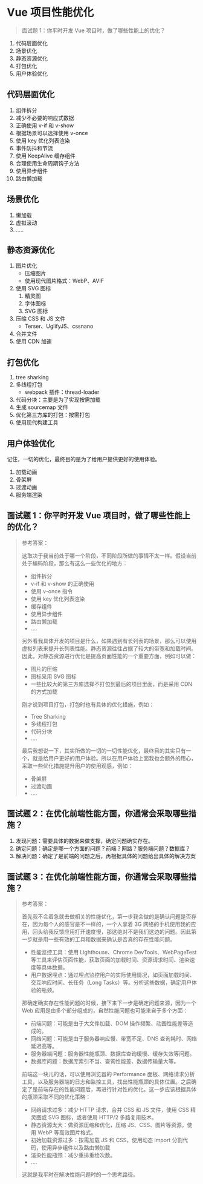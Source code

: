 # Vue 项目性能优化

> 面试题 1：你平时开发 Vue 项目时，做了哪些性能上的优化？

1. 代码层面优化
2. 场景优化
3. 静态资源优化
4. 打包优化
5. 用户体验优化

## **代码层面优化**

1. 组件拆分
2. 减少不必要的响应式数据
3. 正确使用 v-if 和 v-show
4. 根据场景可以选择使用 v-once
5. 使用 key 优化列表渲染
6. 事件防抖和节流
7. 使用 KeepAlive 缓存组件
8. 合理使用生命周期钩子方法
9. 使用异步组件
10. 路由懒加载

## **场景优化**

1. 懒加载
2. 虚拟滚动
3. .....

## **静态资源优化**

1. 图片优化
   - 压缩图片
   - 使用现代图片格式：WebP、AVIF
2. 使用 SVG 图标
   1. 精灵图
   2. 字体图标
   3. SVG 图标
3. 压缩 CSS 和 JS 文件
   - Terser、UglifyJS、cssnano
4. 合并文件
5. 使用 CDN 加速

## **打包优化**

1. tree sharking
2. 多线程打包
   - webpack 插件：thread-loader
3. 代码分块：主要是为了实现按需加载
4. 生成 sourcemap 文件
5. 优化第三方库的打包：按需打包
6. 使用现代构建工具

## **用户体验优化**

记住，一切的优化，最终目的是为了给用户提供更好的使用体验。

1. 加载动画
2. 骨架屏
3. 过渡动画
4. 服务端渲染

## <bqp>面试题 1：你平时开发 Vue 项目时，做了哪些性能上的优化？</bqp>

> 参考答案：
>
> 这取决于我当前处于哪一个阶段，不同阶段所做的事情不太一样。假设当前处于编码阶段，那么有这么一些优化的地方：
>
> - 组件拆分
> - v-if 和 v-show 的正确使用
> - 使用 v-once 指令
> - 使用 key 优化列表渲染
> - 缓存组件
> - 使用异步组件
> - 路由懒加载
> - ....
>
> 另外看我具体开发的项目是什么，如果遇到有长列表的场景，那么可以使用虚拟列表来提升长列表性能。静态资源往往占据了较大的带宽和加载时间。因此，对静态资源进行优化是提高页面性能的一个重要方面，例如可以做：
>
> - 图片的压缩
> - 图标采用 SVG 图标
> - 一些比较大的第三方库选择不打包到最后的项目里面，而是采用 CDN 的方式加载
>
> 刚才说到项目打包，打包时也有具体的优化措施，例如：
>
> - Tree Sharking
> - 多线程打包
> - 代码分块
> - ....
>
> 最后我想说一下，其实所做的一切的一切性能优化，最终目的其实只有一个，就是给用户更好的用户体验。所以在用户体验上面我也会额外的用心，采取一些优化措施提升用户的使用观感，例如：
>
> - 骨架屏
> - 过渡动画
> - ....

## <bqp>面试题 2：在优化前端性能方面，你通常会采取哪些措施？</bqp>

1. 发现问题：需要具体的数据来做支撑，确定问题确实存在。
2. 确定问题：确定是哪一个方面的问题？前端？网路？服务端问题？数据库？
3. 解决问题：确定了是前端的问题之后，再根据具体的问题给出具体的解决方案

## <bqp>面试题 3：在优化前端性能方面，你通常会采取哪些措施？</bqp>

> 参考答案：
>
> 首先我不会着急就去做相关的性能优化，第一步我会做的是确认问题是否存在，因为每个人的感官是不一样的，一个人拿着 3G 网络的手机使用我的应用，回头给我反馈应用打开速度慢，那这绝对不是我们这边的问题。因此第一步就是用一些有效的工具和数据来确认是否真的存在性能问题。
>
> - 性能监控工具：使用 Lighthouse、Chrome DevTools、WebPageTest 等工具来评估页面性能，获取页面的加载时间、资源请求时间、渲染速度等具体数据。
> - 用户数据埋点：通过埋点监控用户的实际使用情况，如页面加载时间、交互响应时间、长任务（Long Tasks）等。分析这些数据，确定用户体验的瓶颈。
>
> 那确定确实存在性能问题的时候，接下来下一步是确定问题来源，因为一个 Web 应用是由多个部分组成的，自然性能问题也可能来自于多个方面：
>
> - 前端问题：可能是由于大文件加载、DOM 操作频繁、动画性能差等造成的。
> - 网络问题：可能是由于服务器响应慢、带宽不足、DNS 查询耗时、网络延迟高等。
> - 服务器端问题：服务器性能瓶颈、数据库查询缓慢、缓存失效等问题。
> - 数据库问题：数据库索引不当、查询性能差、数据传输量大等。
>
> 前端这一块儿的话，可以使用浏览器的 Performance 面板、网络请求分析工具，以及服务器端的日志和监控工具，找出性能瓶颈的具体位置。之后确定了是前端存在的性能问题后，再进行针对性的优化。这一步应该根据具体的瓶颈采取不同的优化策略：
>
> - 网络请求过多：减少 HTTP 请求，合并 CSS 和 JS 文件，使用 CSS 精灵图或 SVG 图标，或者使用 HTTP/2 多路复用技术。
> - 静态资源太大：做资源压缩和优化，压缩 JS、CSS、图片等资源，使用 WebP 等高效图片格式。
> - 初始加载资源过多：按需加载 JS 和 CSS，使用动态 import 分割代码，使用异步组件以及路由懒加载
> - 渲染性能瓶颈：减少重排重绘次数。
> - ....
>
> 这就是我平时在解决性能问题时的一个思考路径。
